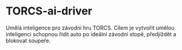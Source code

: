 # TORCS-ai-driver
Umělá inteligence pro závodní hru TORCS. Cílem je vytvořit umělou inteligenci schopnou řídit auto po ideální závodní stopě, předjíždět a blokovat soupeře.
